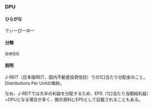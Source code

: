 <div style="display:none;">

## [あ行](securities-terms?id=あ行)
## [か行](securities-terms?id=か行)
## [さ行](securities-terms?id=さ行)
## [た行](securities-terms?id=た行)
## [な行](securities-terms?id=な行)
## [は行](securities-terms?id=は行)
## [ま行](securities-terms?id=ま行)
## [や行](securities-terms?id=や行)
## [ら行](securities-terms?id=ら行)
## [わ行](securities-terms?id=わ行)
## [英数字・記号](securities-terms?id=英数字・記号)

</div>

### DPU

#### ひらがな

でぃーぴーゆー

#### 分類

`投資信託`

#### 説明

J-REIT（日本版REIT、国内不動産投資信託）での1口当たり分配金のこと。Distributions Per Unitの略称。
 
なお、J-REITでは大半の利益を分配するため、EPS（1口当たり当期純利益）=DPUとなる場合が多く、開示資料にEPSとして記載されることもある。

